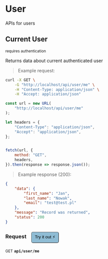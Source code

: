 # User

APIs for users

## Current User

<small class="badge badge-darkred">requires authentication</small>

Returns data about current authenticated user

> Example request:

```bash
curl -X GET \
    -G "http://localhost/api/user/me" \
    -H "Content-Type: application/json" \
    -H "Accept: application/json"
```

```javascript
const url = new URL(
    "http://localhost/api/user/me"
);

let headers = {
    "Content-Type": "application/json",
    "Accept": "application/json",
};


fetch(url, {
    method: "GET",
    headers,
}).then(response => response.json());
```


> Example response (200):

```json
{
    "data": {
        "first_name": "Jan",
        "last_name": "Nowak",
        "email": "test@test.pl"
    },
    "message": "Record was returned",
    "status": 200
}
```
<div id="execution-results-GETapi-user-me" hidden>
    <blockquote>Received response<span id="execution-response-status-GETapi-user-me"></span>:</blockquote>
    <pre class="json"><code id="execution-response-content-GETapi-user-me"></code></pre>
</div>
<div id="execution-error-GETapi-user-me" hidden>
    <blockquote>Request failed with error:</blockquote>
    <pre><code id="execution-error-message-GETapi-user-me"></code></pre>
</div>
<form id="form-GETapi-user-me" data-method="GET" data-path="api/user/me" data-authed="1" data-hasfiles="0" data-headers='{"Content-Type":"application\/json","Accept":"application\/json"}' onsubmit="event.preventDefault(); executeTryOut('GETapi-user-me', this);">
<h3>
    Request&nbsp;&nbsp;&nbsp;
        <button type="button" style="background-color: #8fbcd4; padding: 5px 10px; border-radius: 5px; border-width: thin;" id="btn-tryout-GETapi-user-me" onclick="tryItOut('GETapi-user-me');">Try it out ⚡</button>
    <button type="button" style="background-color: #c97a7e; padding: 5px 10px; border-radius: 5px; border-width: thin;" id="btn-canceltryout-GETapi-user-me" onclick="cancelTryOut('GETapi-user-me');" hidden>Cancel</button>&nbsp;&nbsp;
    <button type="submit" style="background-color: #6ac174; padding: 5px 10px; border-radius: 5px; border-width: thin;" id="btn-executetryout-GETapi-user-me" hidden>Send Request 💥</button>
    </h3>
<p>
<small class="badge badge-green">GET</small>
 <b><code>api/user/me</code></b>
</p>
<p>
<label id="auth-GETapi-user-me" hidden>Authorization header: <b><code>Bearer </code></b><input type="text" name="Authorization" data-prefix="Bearer " data-endpoint="GETapi-user-me" data-component="header"></label>
</p>
</form>




